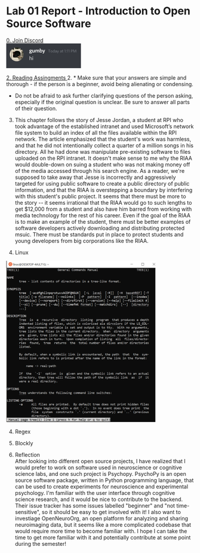 # Lab 01 Report - Introduction to Open Source Software

<span style="text-decoration: underline">0. Join Discord </span> <br/>
<img width="200" alt="portfolio_view" src=screenshot.PNG>

<span style="text-decoration: underline">2. Reading Assingments </span>
2. * Make sure that your answers are simple and thorough - if the person is a beginner, avoid being alienating or condensing. <br/>
   * Do not be afraid to ask further clarifying questions of the person asking, especially if the original question is unclear. Be sure to answer all parts of their question. <br/>

3. This chapter follows the story of Jesse Jordan, a student at RPI who took advantage of the established intranet and used Microsoft’s network file system to build an index of all the files available within the RPI network. The article emphasized that the student's work was harmless, and that he did not intentionally collect a quarter of a million songs in his directory. All he had done was manipulate pre-existing software to files uploaded on the RPI intranet. It doesn't make sense to me why the RIAA would double-down on suing a student who was not making money off of the media accessed through his search engine. As a reader, we're supposed to take away that Jesse is incorrectly and aggressively targeted for using public software to create a public directory of public information, and that the RIAA is overstepping a boundary by interfering with this student's public project. It seems that there must be more to the story -- it seems irrational that the RIAA would go to such lengths to get $12,000 from a student and also have him barred from working with media technology for the rest of his career. Even if the goal of the RIAA is to make an example of the student, there must be better examples of software developers actively downloading and distributing protected msuic. There must be standards put in place to protect students and young developers from big corporations like the RIAA. 

3. Linux <br/>
<img width="400" alt="portfolio_view" src=tree.PNG>

4. Regex <br/>

5. Blockly <br/>
  
6. Reflection <br/>
After looking into different open source projects, I have realized that I would prefer to work on software used in neuroscience or cognitive science labs, and one such project is Psychopy. PsychoPy is an open source software package, written in Python programming language, that can be used to create experiments for neuroscience and experimental psychology. I'm familiar with the user interface through cognitive science research, and it would be nice to contribute to the backend. Their issue tracker has some issues labelled "beginner" and "not time-sensitive", so it should be easy to get involved with it!
I also want to investiage OpenNeuroOrg, an open platform for analyzing and sharing neuroimaging data, but it seems like a more complicated codebase that would require more time to become familiar with. I hope I can take the time to get more familiar with it and potentially contribute at some point during the semester!

